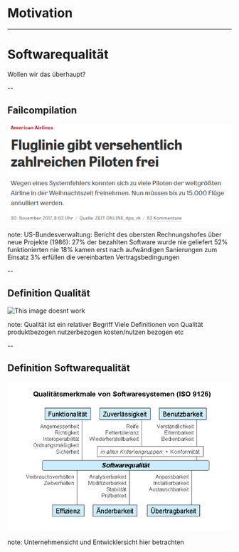 # Motivation

---

# Softwarequalität

Wollen wir das überhaupt?

-- 

## Failcompilation

![This image doesnt work](../img/american-airlines-fail.png)

note:
US-Bundesverwaltung: Bericht des obersten Rechnungshofes über neue Projekte (1986):
27% der bezahlten Software wurde nie geliefert
52% funktionierten nie
18% kamen erst nach aufwändigen Sanierungen zum Einsatz
3% erfüllen die vereinbarten Vertragsbedingungen

--  

## Definition Qualität

![This image doesnt work](../img/definition-qualität.png)

note: 
Qualität ist ein relativer Begriff
Viele Definitionen von Qualität
produktbezogen
nutzerbezogen
kosten/nutzen bezogen etc

--

## Definition Softwarequalität

![Does this image work](../img/grafik-iso9126.png)

note: 
Unternehmensicht und Entwicklersicht hier betrachten